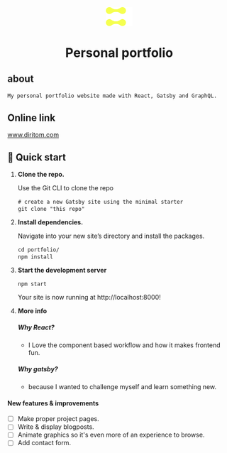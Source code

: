 <p align="center">
    <img alt="Gatsby" src="./src/images/nav_logo.svg" width="60" />
</p>
<h1 align="center">
  Personal portfolio
</h1>

## about

    My personal portfolio website made with React, Gatsby and GraphQL.
    
## Online link

www.diritom.com

## 🚀 Quick start

1.  **Clone the repo.**

    Use the Git CLI to clone the repo

    ```shell
    # create a new Gatsby site using the minimal starter
    git clone "this repo"
    ```

2.  **Install dependencies.**

    Navigate into your new site’s directory and install the packages.

    ```shell
    cd portfolio/
    npm install
    ```

3.  **Start the development server**

    ```shell
    npm start
    ```

    Your site is now running at http://localhost:8000!

4.  **More info**

    ##### Why React?

    - I Love the component based workflow and how it makes frontend fun.

    ##### Why gatsby?

    - because I wanted to challenge myself and learn something new.

#### New features & improvements

- [ ] Make proper project pages.
- [ ] Write & display blogposts.
- [ ] Animate graphics so it's even more of an experience to browse.
- [ ] Add contact form.
